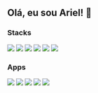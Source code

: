 ## Olá, eu sou Ariel! 👋

### Stacks

<img src="https://img.shields.io/badge/JavaScript-F7DF1E?style=for-the-badge&logo=javascript&logoColor=black" /> <img src="https://img.shields.io/badge/React-20232A?style=for-the-badge&logo=react&logoColor=61DAFB" /> <img src="https://img.shields.io/badge/shadcn/ui-000000.svg?style=for-the-badge&logo=shadcn/ui&logoColor=white" /> <img src="https://img.shields.io/badge/Tailwind%20CSS-06B6D4.svg?style=for-the-badge&logo=Tailwind-CSS&logoColor=white">  <img src="https://img.shields.io/badge/HTML5-E34F26?style=for-the-badge&logo=html5&logoColor=white" /> <img src="https://img.shields.io/badge/CSS3-1572B6?style=for-the-badge&logo=css3&logoColor=white" /> 


### Apps
<img src="https://img.shields.io/badge/Visual%20Studio%20Code-007ACC.svg?style=for-the-badge&logo=Visual-Studio-Code&logoColor=white" /> <img src="https://img.shields.io/badge/Figma-F24E1E.svg?style=for-the-badge&logo=Figma&logoColor=white" /> <img src="https://img.shields.io/badge/Notion-000000.svg?style=for-the-badge&logo=Notion&logoColor=white"> <img src="https://img.shields.io/badge/Adobe%20Photoshop-31A8FF.svg?style=for-the-badge&logo=Adobe-Photoshop&logoColor=white" /> <img src="https://img.shields.io/badge/Adobe%20XD-FF61F6.svg?style=for-the-badge&logo=Adobe-XD&logoColor=white" />
